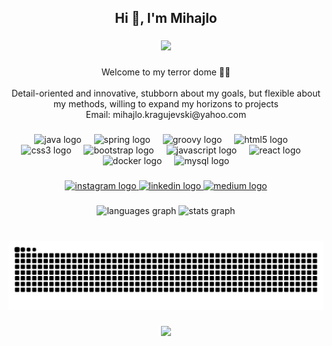 <h2 align="center">Hi 👋, I'm Mihajlo</h2>
  
###

<div align="center">
  <img height="200" src="https://media4.giphy.com/media/v1.Y2lkPTc5MGI3NjExdXk2MzFlMXBjM2treGYzbHJmbndwYzYxenFyZm4zZDd2andydmFyaiZlcD12MV9pbnRlcm5hbF9naWZfYnlfaWQmY3Q9Zw/jTNG3RF6EwbkpD4LZx/giphy.webp"  />
</div>

###
  
<p align="center">Welcome to my terror dome 👨‍💻<br><br>Detail-oriented and innovative, stubborn about my goals, but flexible about my methods, willing to expand my horizons to projects<br>Email: mihajlo.kragujevski@yahoo.com</p>
  
###
  
<div align="center">
  <img src="https://cdn.jsdelivr.net/gh/devicons/devicon/icons/java/java-original.svg" height="30" alt="java logo"  />
  <img width="12" />
  <img src="https://cdn.jsdelivr.net/gh/devicons/devicon/icons/spring/spring-original.svg" height="30" alt="spring logo"  />
  <img width="12" />
  <img src="https://cdn.jsdelivr.net/gh/devicons/devicon/icons/groovy/groovy-original.svg" height="30" alt="groovy logo"  />
  <img width="12" />
  <img src="https://cdn.jsdelivr.net/gh/devicons/devicon/icons/html5/html5-original.svg" height="30" alt="html5 logo"  />
  <img width="12" />
  <img src="https://cdn.jsdelivr.net/gh/devicons/devicon/icons/css3/css3-original.svg" height="30" alt="css3 logo"  />
  <img width="12" />
  <img src="https://cdn.jsdelivr.net/gh/devicons/devicon/icons/bootstrap/bootstrap-original.svg" height="30" alt="bootstrap logo"  />
  <img width="12" />
  <img src="https://cdn.jsdelivr.net/gh/devicons/devicon/icons/javascript/javascript-original.svg" height="30" alt="javascript logo"  />
  <img width="12" />
  <img src="https://cdn.jsdelivr.net/gh/devicons/devicon/icons/react/react-original.svg" height="30" alt="react logo"  />
  <img width="12" />
  <img src="https://cdn.jsdelivr.net/gh/devicons/devicon/icons/docker/docker-original.svg" height="30" alt="docker logo"  />
  <img width="12" />
  <img src="https://cdn.jsdelivr.net/gh/devicons/devicon/icons/mysql/mysql-original.svg" height="30" alt="mysql logo"  />
</div>
  
###
  
<div align="center">
  <a href="https://www.instagram.com/kmihajlo__" target="_blank">
    <img src="https://img.shields.io/static/v1?message=Instagram&logo=instagram&label=&color=E4405F&logoColor=white&labelColor=&style=for-the-badge" height="35" alt="instagram logo"  />
  </a>
  <a href="https://www.linkedin.com/in/mihajlo-kragujevski/" target="_blank">
    <img src="https://img.shields.io/static/v1?message=LinkedIn&logo=linkedin&label=&color=0077B5&logoColor=white&labelColor=&style=for-the-badge" height="35" alt="linkedin logo"  />
  </a>
  <a href="https://medium.com/@kmihajlo" target="_blank">
    <img src="https://img.shields.io/static/v1?message=Medium&logo=medium&label=&color=12100E&logoColor=white&labelColor=&style=for-the-badge" height="35" alt="medium logo"  />
  </a>
</div>
  
###


<div align="center">
  <img src="https://github-readme-stats.vercel.app/api/top-langs?username=KMihajlo&locale=en&hide_title=true&layout=compact&card_width=320&langs_count=6&theme=dracula&hide_border=true" height="200" alt="languages graph"  />
  <img src="https://github-readme-stats.vercel.app/api?username=KMihajlo&hide_title=true&hide_rank=false&show_icons=true&include_all_commits=true&count_private=true&disable_animations=false&theme=dracula&locale=en&hide_border=true" height="200" alt="stats graph"  />
</div>
  
###
  
<br clear="both">
  
<img src="https://raw.githubusercontent.com/KMihajlo/KMihajlo/output/snake.svg" alt="Snake animation" />
  
###
  
<div align="center">
  <img src="https://profile-counter.glitch.me/KMihajlo/count.svg?"  />
</div>
  
###
